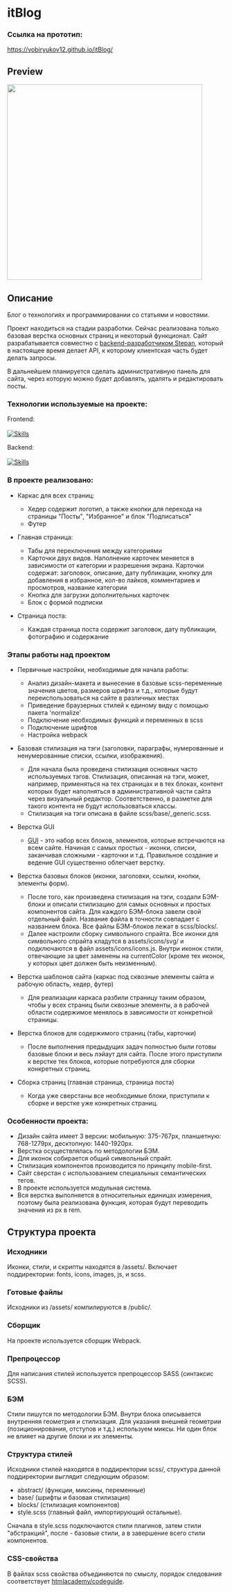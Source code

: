# itBlog
### Ссылка на прототип:

https://vobiryukov12.github.io/itBlog/

## Preview

<img src='./assets/images/it-blog.gif' width='450'>

## Описание

Блог о технологиях и программировании со статьями и новостями.

Проект находиться на стадии разработки. Сейчас реализована только базовая верстка основных страниц и некоторый функционал. Сайт разрабатывается совместно с  [backend-разработчиком Stepan](https://github.com/Zemavong), который в настоящее время делает API, к которому клиентская часть будет делать запросы.

В дальнейшем планируется сделать административную панель для сайта, через которую можно будет добавлять, удалять и редактировать посты.

### Технологии используемые на проекте:

Frontend: <br><br>
[![Skills](https://skillicons.dev/icons?i=js,html,scss,webpack)](https://skillicons.dev)

Backend: <br><br> 
[![Skills](https://skillicons.dev/icons?i=go,postgres)](https://skillicons.dev)

### В проекте реализовано:

- Каркас для всех страниц:
  - Хедер содержит логотип, а также кнопки для перехода на страницы "Посты", "Избранное" и блок "Подписаться"
  - Футер 

- Главная страница:
  - Табы для переключения между категориями 
  - Карточки двух видов. Наполнение карточек меняется в зависимости от категории и разрешения экрана. Карточки содержат: заголовок, описание, дату публикации, кнопку для добавления в избранное, кол-во лайков, комментариев и просмотров, название категории
  - Кнопка для загрузки дополнительных карточек
  - Блок с формой подписки 

- Страница поста:
  - Каждая страница поста содержит заголовок, дату публикации, фотографию и содержание

### Этапы работы над проектом
- Первичные настройки, необходимые для начала работы:
  - Анализ дизайн-макета и вынесение в базовые scss-переменные значения цветов, размеров шрифта и т.д., которые будут переиспользоваться на сайте в различных местах
  - Приведение браузерных стилей к единому виду с помощью пакета 'normalize'
  - Подключение необходимых функций и переменных в scss
  - Подключение шрифтов
  - Настройка webpack

- Базовая стилизация на тэги (заголовки, параграфы, нумерованные и ненумерованные списки, cсылки, изображения). 
  - Для начала была проведена стилизация основных часто используемых тэгов. Стилизация, описанная на тэги, может, например, применяться на тех страницах и в тех блоках, контент которых будет наполняться в административной части сайта через визуальный редактор. Соответственно, в разметке для такого контента не будут использоваться классы.
  - Стилизация на тэги описана в файле scss/base/_generic.scss.

- Верстка GUI
  - [GUI](https://vobiryukov12.github.io/itBlog/gui.html) - это набор всех блоков, элементов, которые встречаются на всем сайте. Начиная с самых простых - иконки, списки, заканчивая сложными - карточки и т.д. Правильное создание и ведение GUI существенно облегчает верстку.

- Верстка базовых блоков (иконки, заголовки, ссылки, кнопки, элементы форм).
  - После того, как произведена стилизация на тэги, создали БЭМ-блоки и описали стилизацию для самых основных и простых компонентов сайта. Для каждого БЭМ-блока завели свой отдельный файл. Название файла в точности совпадает с названием блока. Все файлы БЭМ-блоков лежат в scss/blocks/.
  - Далее настроили сборку символьного спрайта. Все иконки для символьного спрайта кладутся в assets/icons/svg/ и подключаются в файл assets/icons/icons.js. Внутри иконок стили, отвечающие за цвет заменены на currentColor (кроме тех иконок, у которых цвет должен быть неизменным).

- Верстка шаблонов сайта (каркас под сквозные элементы сайта и рабочую область, хедер, футер)
  - Для реализации каркаса разбили страницу таким образом, чтобы у всех страниц были сквозные элементы, а в рабочей области содержимое менялось в зависимости от конкретной страницы.

- Верстка блоков для содержимого страниц (табы, карточки)
  - После выполнения предыдущих задач полностью были готовы базовые блоки и весь лэйаут для сайта. После этого приступили к верстке тех блоков, которые потребуются для сборки конкретных страниц.

- Сборка страниц (главная страница, cтраница поста)
  - Когда уже сверстаны все необходимые блоки, приступили к сборке и верстке уже конкретных страниц.

### Особенности проекта:

- Дизайн сайта имеет 3 версии: мобильную: 375-767px, планшетную: 768-1279px, десктопную: 1440-1920px.
- Верстка осуществлялась по методологии БЭМ. 
- Для иконок собирается общий символьный спрайт.
- Стилизация компонентов производится по принципу mobile-first.
- Сайт сверстан с использованием специальных семантических тегов.
- В проекте используется модульная система.
- Вся верстка выполняется в относительных единицах измерения, поэтому была реализована функция, которая будут переводить значения из px в rem.

## Структура проекта
### Исходники
Иконки, стили, и скрипты находятся в /assets/. Включает поддиректории: fonts, icons, images, js, и scss.

### Готовые файлы 
Исходники из /assets/ компилируются в /public/.

### Сборщик
На проекте используется сборщик Webpack.

### Препроцессор
Для написания стилей используется препроцессор SASS (синтаксис SCSS).

### БЭМ
Стили пишутся по методологии БЭМ. Внутри блока описывается внутренняя геометрия и стилизация. Для указания внешней геометрии (позиционирования, отступов и т.д.) используем миксы. Ни один блок не влияет на другие блоки и их элементы. 

### Структура стилей
Исходники стилей находятся в поддиректории scss/, структура данной поддиректории выглядит следующим образом:
  - abstract/ (функции, миксины, переменные)
  - base/ (шрифты и базовая стилизация)
  - blocks/ (стилизация компонентов)
  - style.scss (главный файл, импортирующий остальные).

Сначала в style.scss подключаются стили плагинов, затем стили "абстракций", после - базовые стили, а в завершение всего стили компонентов.

### CSS-свойства
В файлах scss свойства объединяются по смыслу, порядок следования соответствует [htmlacademy/codeguide](https://codeguide.academy/html-css.html#css). 
